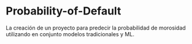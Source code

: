 # Probability-of-Default
La creación de un proyecto para predecir la probabilidad de morosidad utilizando en conjunto modelos tradicionales y ML.
